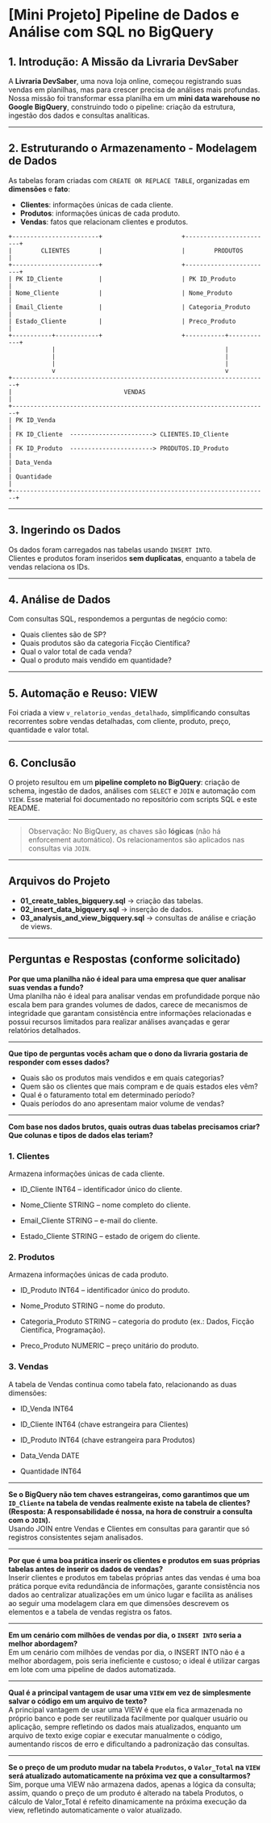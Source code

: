 # [Mini Projeto] Pipeline de Dados e Análise com SQL no BigQuery

## 1. Introdução: A Missão da Livraria DevSaber
A **Livraria DevSaber**, uma nova loja online, começou registrando suas vendas em planilhas, mas para crescer precisa de análises mais profundas.  
Nossa missão foi transformar essa planilha em um **mini data warehouse no Google BigQuery**, construindo todo o pipeline: criação da estrutura, ingestão dos dados e consultas analíticas.

---

## 2. Estruturando o Armazenamento - Modelagem de Dados
As tabelas foram criadas com `CREATE OR REPLACE TABLE`, organizadas em **dimensões** e **fato**:

- **Clientes**: informações únicas de cada cliente.  
- **Produtos**: informações únicas de cada produto.  
- **Vendas**: fatos que relacionam clientes e produtos.  
```text
+------------------------+                      +------------------------+
|        CLIENTES        |                      |        PRODUTOS        |
+------------------------+                      +------------------------+
| PK ID_Cliente          |                      | PK ID_Produto          |
| Nome_Cliente           |                      | Nome_Produto           |
| Email_Cliente          |                      | Categoria_Produto      |
| Estado_Cliente         |                      | Preco_Produto          |
+-----------+------------+                      +-----------+------------+
            |                                               |
            |                                               |
            |                                               |
            v                                               v
+-----------------------------------------------------------------------+
|                               VENDAS                                  |
+-----------------------------------------------------------------------+
| PK ID_Venda                                                           |
| FK ID_Cliente  -----------------------> CLIENTES.ID_Cliente           |
| FK ID_Produto  -----------------------> PRODUTOS.ID_Produto           |
| Data_Venda                                                            |
| Quantidade                                                            |
+-----------------------------------------------------------------------+
```
---

## 3. Ingerindo os Dados
Os dados foram carregados nas tabelas usando `INSERT INTO`.  
Clientes e produtos foram inseridos **sem duplicatas**, enquanto a tabela de vendas relaciona os IDs.

---

## 4. Análise de Dados
Com consultas SQL, respondemos a perguntas de negócio como:

- Quais clientes são de SP?  
- Quais produtos são da categoria Ficção Científica?  
- Qual o valor total de cada venda?  
- Qual o produto mais vendido em quantidade?  

---

## 5. Automação e Reuso: VIEW
Foi criada a view `v_relatorio_vendas_detalhado`, simplificando consultas recorrentes sobre vendas detalhadas, com cliente, produto, preço, quantidade e valor total.

---

## 6. Conclusão
O projeto resultou em um **pipeline completo no BigQuery**: criação de schema, ingestão de dados, análises com `SELECT` e `JOIN` e automação com `VIEW`. Esse material foi documentado no repositório com scripts SQL e este README.

---


> Observação: No BigQuery, as chaves são **lógicas** (não há enforcement automático). Os relacionamentos são aplicados nas consultas via `JOIN`.

---

##  Arquivos do Projeto
- **01_create_tables_bigquery.sql** → criação das tabelas.  
- **02_insert_data_bigquery.sql** → inserção de dados.  
- **03_analysis_and_view_bigquery.sql** → consultas de análise e criação de views.  

---

##  Perguntas e Respostas (conforme solicitado)

**Por que uma planilha não é ideal para uma empresa que quer analisar suas vendas a fundo?**  
Uma planilha não é ideal para analisar vendas em profundidade porque não escala bem para grandes volumes de dados, carece de mecanismos de integridade que garantam consistência entre informações relacionadas e possui recursos limitados para realizar análises avançadas e gerar relatórios detalhados.

---

**Que tipo de perguntas vocês acham que o dono da livraria gostaria de responder com esses dados?**  
- Quais são os produtos mais vendidos e em quais categorias?  
- Quem são os clientes que mais compram e de quais estados eles vêm?  
- Qual é o faturamento total em determinado período?  
- Quais períodos do ano apresentam maior volume de vendas?  

---

**Com base nos dados brutos, quais outras duas tabelas precisamos criar? Que colunas e tipos de dados elas teriam?**  

### 1. Clientes

Armazena informações únicas de cada cliente.

- ID_Cliente INT64 – identificador único do cliente.

- Nome_Cliente STRING – nome completo do cliente.

- Email_Cliente STRING – e-mail do cliente.

- Estado_Cliente STRING – estado de origem do cliente.

### 2. Produtos

Armazena informações únicas de cada produto.

- ID_Produto INT64 – identificador único do produto.

- Nome_Produto STRING – nome do produto.

- Categoria_Produto STRING – categoria do produto (ex.: Dados, Ficção Científica, Programação).

- Preco_Produto NUMERIC – preço unitário do produto.

### 3. Vendas
A tabela de Vendas continua como tabela fato, relacionando as duas dimensões:

- ID_Venda INT64

- ID_Cliente INT64 (chave estrangeira para Clientes)

- ID_Produto INT64 (chave estrangeira para Produtos)

- Data_Venda DATE

- Quantidade INT64

---

**Se o BigQuery não tem chaves estrangeiras, como garantimos que um `ID_Cliente` na tabela de vendas realmente existe na tabela de clientes? (Resposta: A responsabilidade é nossa, na hora de construir a consulta com o `JOIN`).**  
 Usando JOIN entre Vendas e Clientes em consultas para garantir que só registros consistentes sejam analisados.

---

**Por que é uma boa prática inserir os clientes e produtos em suas próprias tabelas antes de inserir os dados de vendas?**  
Inserir clientes e produtos em tabelas próprias antes das vendas é uma boa prática porque evita redundância de informações, garante consistência nos dados ao centralizar atualizações em um único lugar e facilita as análises ao seguir uma modelagem clara em que dimensões descrevem os elementos e a tabela de vendas registra os fatos.

---

**Em um cenário com milhões de vendas por dia, o `INSERT INTO` seria a melhor abordagem?**  
Em um cenário com milhões de vendas por dia, o INSERT INTO não é a melhor abordagem, pois seria ineficiente e custoso; o ideal é utilizar cargas em lote com uma pipeline de dados automatizada.

---

**Qual é a principal vantagem de usar uma `VIEW` em vez de simplesmente salvar o código em um arquivo de texto?**  
A principal vantagem de usar uma VIEW é que ela fica armazenada no próprio banco e pode ser reutilizada facilmente por qualquer usuário ou aplicação, sempre refletindo os dados mais atualizados, enquanto um arquivo de texto exige copiar e executar manualmente o código, aumentando riscos de erro e dificultando a padronização das consultas.

---

**Se o preço de um produto mudar na tabela `Produtos`, o `Valor_Total` na `VIEW` será atualizado automaticamente na próxima vez que a consultarmos?**  
Sim, porque uma VIEW não armazena dados, apenas a lógica da consulta; assim, quando o preço de um produto é alterado na tabela Produtos, o cálculo de Valor_Total é refeito dinamicamente na próxima execução da view, refletindo automaticamente o valor atualizado.




